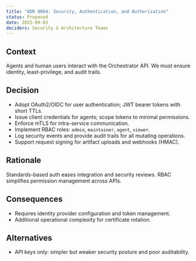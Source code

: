 ```yaml
---
title: "ADR 0004: Security, Authentication, and Authorization"
status: Proposed
date: 2025-09-03
deciders: Security & Architecture Teams
---
```


## Context
Agents and human users interact with the Orchestrator API. We must ensure identity, least-privilege, and audit trails.

## Decision
- Adopt OAuth2/OIDC for user authentication; JWT bearer tokens with short TTLs.
- Issue client credentials for agents; scope tokens to minimal permissions.
- Enforce mTLS for intra-service communication.
- Implement RBAC roles: `admin`, `maintainer`, `agent`, `viewer`.
- Log security events and provide audit trails for all mutating operations.
- Support request signing for artifact uploads and webhooks (HMAC).

## Rationale
Standards-based auth eases integration and security reviews. RBAC simplifies permission management across APIs.

## Consequences
- Requires identity provider configuration and token management.
- Additional operational complexity for certificate rotation.

## Alternatives
- API keys only: simpler but weaker security posture and poor auditability.